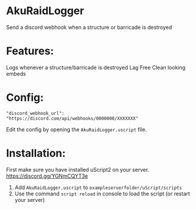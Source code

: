 # AkuRaidLogger
Send a discord webhook when a structure or barricade is destroyed

# Features:
  Logs whenever a structure/barricade is destroyed
  Lag Free
  Clean looking embeds
 
# Config:
  ```
  "discord_webhook_url": "https://discord.com/api/webhooks/0000000/XXXXXXX"
  ```
  
  Edit the config by opening the `AkuRaidLogger.uscript` file.
 
# Installation:
First make sure you have installed uScript2 on your server.
https://discord.gg/YGNmCQYT3e

1. Add `AkuRaidLogger.uscript` to `exampleserverfolder/uScript/scripts`
2. Use the command `script reload` in console to load the script (or restart your server)
